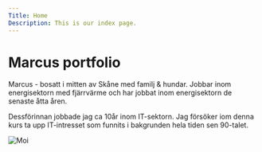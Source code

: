 ```yaml
---
Title: Home
Description: This is our index page.
---
```


Marcus portfolio
==========================

Marcus - bosatt i mitten av Skåne med familj & hundar. Jobbar inom energisektorn med fjärrvärme och har jobbat inom energisektorn de senaste åtta åren.

Dessförinnan jobbade jag ca 10år inom IT-sektorn. Jag försöker iom denna kurs ta upp IT-intresset som funnits i bakgrunden hela tiden sen 90-talet.

![Moi](/assets/images/moi-byline.png)